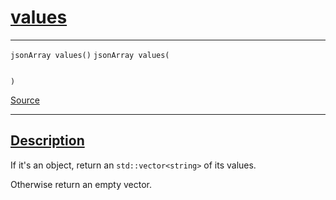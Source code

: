 
<h1 id="values">
 <a href="#/api/json/value" class="anchor">
   <span>values</span>
  </a>
</h1>

<div class="signature">

<hr>

  <div class="definition-container">
    <div class="definition">
      <code class="desktop-only"><span class="token keyword">jsonArray</span> values()</code>
      <code class="mobile-only"><span class="token keyword">jsonArray</span> values(
    
)</code>
      <div class="flex-spacing"></div>
      <a href="https://github.com/libocca/occa/blob/7d02eac1/include/occa/types/json.hpp#L798" target="_blank">Source</a>
    </div>
    
  </div>

  <hr>
</div>


<h2 id="description">
 <a href="#/api/json/value?id=description" class="anchor">
   <span>Description</span>
  </a>
</h2>

If it's an object, return an `std::vector<string>` of its values.

Otherwise return an empty vector.

